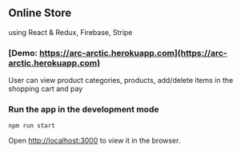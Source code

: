## Online Store
using React & Redux, Firebase, Stripe

### [Demo: https://arc-arctic.herokuapp.com](https://arc-arctic.herokuapp.com)
User can view product categories, products, add/delete items in the shopping cart and pay

### Run the app in the development mode

```npm run start```

Open [http://localhost:3000](http://localhost:3000) to view it in the browser.